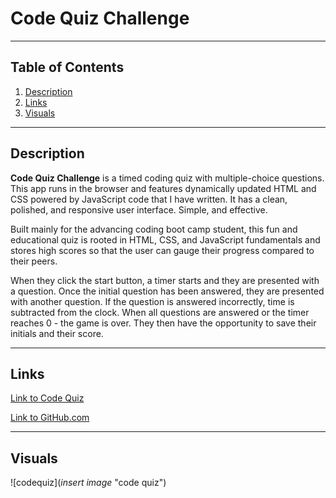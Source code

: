 # **Code Quiz Challenge**
***

## Table of Contents
1. [Description](#description)  
2. [Links](#links)  
3. [Visuals](#visuals)  
***

## Description
**Code Quiz Challenge** is a timed coding quiz with multiple-choice questions. This app runs in the browser and features dynamically updated HTML and CSS powered by JavaScript code that I have written. It has a clean, polished, and responsive user interface. Simple, and effective.

Built mainly for the advancing coding boot camp student, this fun and educational quiz is rooted in HTML, CSS, and JavaScript fundamentals and stores high scores so that the user can gauge their progress compared to their peers.

When they click the start button, a timer starts and they are presented with a question. Once the initial question has been answered, they are presented with another question. If the question is answered incorrectly, time is subtracted from the clock. When all questions are answered or the timer reaches 0 - the game is over. They then have the opportunity to save their initials and their score. 

***



## Links
[Link to Code Quiz](https://mattholtmoore.github.io/code-quiz-project/)

[Link to GitHub.com](https://github.com/mattholtmoore/code-quiz-project)  
***

## Visuals
![codequiz](*insert image* "code quiz")

 